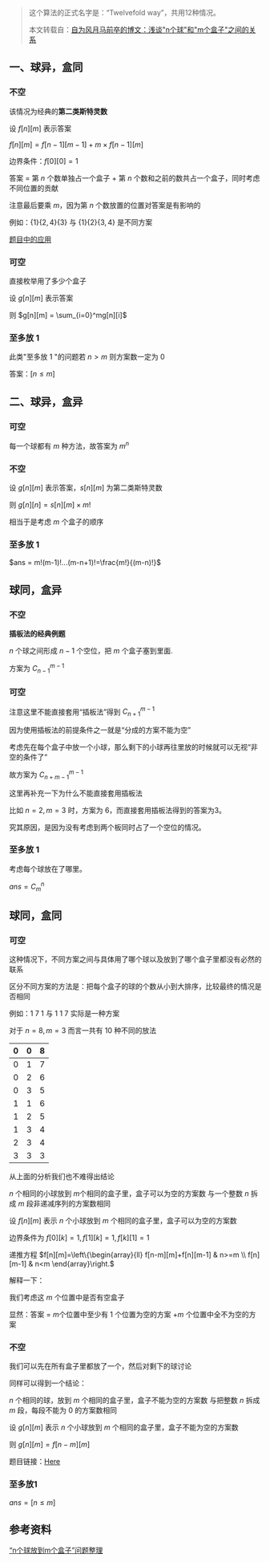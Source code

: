 > 这个算法的正式名字是：“Twelvefold way”，共用12种情况。
>
> 本文转载自：[自为风月马前卒的博文：浅谈"n个球"和"m个盒子"之间的关系](https://www.cnblogs.com/zwfymqz/p/9724918.html)

## 一、球异，盒同

### 不空

该情况为经典的**第二类斯特灵数**

设 $f[n][m]$ 表示答案

$f[n][m] = f[n - 1][m - 1] + m\times f[n - 1][m]$ 

边界条件：$f[0][0] =1$

答案 = 第 $n$ 个数单独占一个盒子 + 第 $n$ 个数和之前的数共占一个盒子，同时考虑不同位置的贡献

注意最后要乘 $m$，因为第 $n$ 个数放置的位置对答案是有影响的

例如：$\{1\}\{2,4\}\{3\}$ 与 $\{1\}\{2\}\{3,4\}$ 是不同方案

[题目中的应用](https://www.cnblogs.com/zwfymqz/p/9722764.html)

### 可空

直接枚举用了多少个盒子

设 $g[n][m]$ 表示答案

则 $g[n][m] = \sum_{i=0}^mg[n][i]$ 

### 至多放 $1$

此类"至多放 $1$​ "的问题若 $n>m$ 则方案数一定为 $0$

答案：$[n\le m]$

## 二、球异，盒异

### 可空

每一个球都有 $m$ 种方法，故答案为 $m^n$ 

### 不空

设 $g[n][m]$ 表示答案，$s[n][m]$ 为第二类斯特灵数

则 $g[n][n] = s[n][m] \times m!$

相当于是考虑 $m$ 个盒子的顺序

### 至多放 $1$

$ans = m!(m-1)!...(m-n+1)!=\frac{m!}{(m-n)!}$​

## 球同，盒异

### 不空

**插板法的经典例题**

$n$ 个球之间形成 $n-1$ 个空位，把 $m$ 个盒子塞到里面.

方案为 $C_{n-1}^{m-1}$

### 可空

注意这里不能直接套用“插板法”得到 $C_{n+1}^{m-1}$ 

因为使用插板法的前提条件之一就是“分成的方案不能为空”

考虑先在每个盒子中放一个小球，那么剩下的小球再往里放的时候就可以无视“非空的条件了”

故方案为 $C_{n+m-1}^{m-1}$

这里再补充一下为什么不能直接套用插板法

比如 $n=2,m=3$ 时，方案为 $6$，而直接套用插板法得到的答案为$3$。

究其原因，是因为没有考虑到两个板同时占了一个空位的情况。

### 至多放 $1$

考虑每个球放在了哪里。

$ans = C_m^n$

## 球同，盒同

### 可空

这种情况下，不同方案之间与具体用了哪个球以及放到了哪个盒子里都没有必然的联系

区分不同方案的方法是：把每个盒子的球的个数从小到大排序，比较最终的情况是否相同

例如：$1\ 7\ 1$​ 与 $1\ 1\ 7$ 实际是一种方案

对于 $n=8,m=3$ 而言一共有 $10$ 种不同的放法

|  0   |  0   |  8   |
| :--: | :--: | :--: |
|  0   |  1   |  7   |
|  0   |  2   |  6   |
|  0   |  3   |  5   |
|  1   |  1   |  6   |
|  1   |  2   |  5   |
|  1   |  3   |  4   |
|  2   |  3   |  4   |
|  3   |  3   |  3   |

从上面的分析我们也不难得出结论

$n$​​ 个相同的小球放到 $m$​​ 个相同的盒子里，盒子可以为空的方案数 与一个整数 $n$​ 拆成 $m$ 段非递减序列的方案数相同

设 $f[n][m]$ 表示 $n$ 个小球放到 $m$ 个相同的盒子里，盒子可以为空的方案数

边界条件为 $f[0][k]=1,f[1][k]=1,f[k][1]=1$ 

递推方程 $f[n][m]=\left\{\begin{array}{ll}
f[n-m][m]+f[n][m-1] & n>=m \\
f[n][m-1] & n<m
\end{array}\right.$

解释一下：

我们考虑这 $m$ 个位置中是否有空盒子

显然：答案 = $m$个位置中至少有 $1$ 个位置为空的方案 $+ m$ 个位置中全不为空的方案

### 不空

我们可以先在所有盒子里都放了一个，然后对剩下的球讨论

同样可以得到一个结论：

$n$​ 个相同的球，放到 $m$ 个相同的盒子里，盒子不能为空的方案数 与把整数 $n$ 拆成 $m$ 段，每段不能为 $0$ 的方案数相同

设 $g[n][m]$ 表示 $n$ 个小球放到 $m$ 个相同的盒子里，盒子不能为空的方案数

则 $g[n][m] = f[n - m][m]$ 

题目链接：[Here](https://www.luogu.com.cn/problem/P1025)

### 至多放1

$ans = [n\le m]$ 

## 参考资料

[“n个球放到m个盒子”问题整理](https://blog.csdn.net/u012720552/article/details/80961684)

